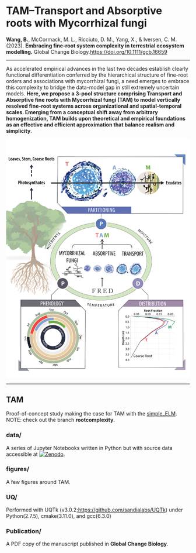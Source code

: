 # TAM–Transport and Absorptive roots with Mycorrhizal fungi

**Wang, B.**, McCormack, M. L., Ricciuto, D. M., Yang, X., & Iversen, C. M. (2023). **Embracing fine‐root system complexity in terrestrial ecosystem modelling.** Global Change Biology.https://doi.org/10.1111/gcb.16659

---

As accelerated empirical advances in the last two decades establish clearly functional differentiation conferred by the hierarchical structure of fine-root orders and associations with mycorrhizal fungi, a need emerges to embrace this complexity to bridge the data-model gap in still extremely uncertain models. **Here, we propose a 3-pool structure comprising Transport and Absorptive fine roots with Mycorrhizal fungi (TAM) to model vertically resolved fine-root systems across organizational and spatial-temporal scales. Emerging from a conceptual shift away from arbitrary homogenization, TAM builds upon theoretical and empirical foundations as an effective and efficient approximation that balance realism and simplicity**.

<p align='center'><img src="TAM/figures/TAM.png"></p>

---

## TAM
Proof-of-concept study making the case for TAM with the [simple_ELM](https://github.com/dmricciuto/simple_ELM/tree/rootcomplexity). NOTE: check out the branch **rootcomplexity**.

### data/
A series of Jupyter Notebooks written in Python but with source data accessible at [![Zenodo](https://zenodo.org/badge/DOI/10.5281/zenodo.7678851.svg)](https://doi.org/10.5281/zenodo.7678851).


### figures/
A few figures around TAM.

### UQ/
Performed with UQTk (v3.0.2;https://github.com/sandialabs/UQTk) under Python(2.7.5), cmake(3.11.0), and gcc(6.3.0)

### Publication/
A PDF copy of the manuscript published in **Global Change Biology**.